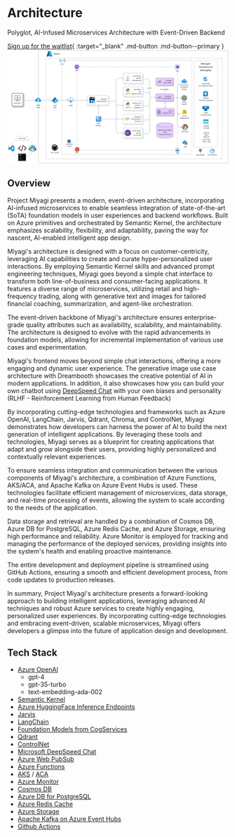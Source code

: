 # Architecture

Polyglot, AI-Infused Microservices Architecture with Event-Driven Backend

[Sign up for the waitlist](https://forms.office.com/r/rLds2s8RH1){ :target="_blank" .md-button .md-button--primary }
![architecture](../../assets/images/wip-azure.png)

## Overview

Project Miyagi presents a modern, event-driven architecture, incorporating AI-infused microservices to enable seamless integration of state-of-the-art (SoTA) foundation models in user experiences and backend workflows. Built on Azure primitives and orchestrated by Semantic Kernel, the architecture emphasizes scalability, flexibility, and adaptability, paving the way for nascent, AI-enabled intelligent app design.

Miyagi's architecture is designed with a focus on customer-centricity, leveraging AI capabilities to create and curate hyper-personalized user interactions. By employing Semantic Kernel skills and advanced prompt engineering techniques, Miyagi goes beyond a simple chat interface to transform both line-of-business and consumer-facing applications. It features a diverse range of microservices, utilizing retail and high-frequency trading, along with generative text and images for tailored financial coaching, summarization, and agent-like orchestration.

The event-driven backbone of Miyagi's architecture ensures enterprise-grade quality attributes such as availability, scalability, and maintainability. The architecture is designed to evolve with the rapid advancements in foundation models, allowing for incremental implementation of various use cases and experimentation.

Miyagi's frontend moves beyond simple chat interactions, offering a more engaging and dynamic user experience. The generative image use case architecture with Dreambooth showcases the creative potential of AI in modern applications. In addition, it also showcases how you can build your own chatbot using [DeepSpeed Chat](https://github.com/microsoft/DeepSpeedExamples/tree/master/applications/DeepSpeed-Chat) with your own biases and personality (RLHF - Reinforcement Learning from Human Feedback)

By incorporating cutting-edge technologies and frameworks such as Azure OpenAI, LangChain, Jarvis, Qdrant, Chroma, and ControlNet, Miyagi demonstrates how developers can harness the power of AI to build the next generation of intelligent applications. By leveraging these tools and technologies, Miyagi serves as a blueprint for creating applications that adapt and grow alongside their users, providing highly personalized and contextually relevant experiences.

To ensure seamless integration and communication between the various components of Miyagi's architecture, a combination of Azure Functions, AKS/ACA, and Apache Kafka on Azure Event Hubs is used. These technologies facilitate efficient management of microservices, data storage, and real-time processing of events, allowing the system to scale according to the needs of the application.

Data storage and retrieval are handled by a combination of Cosmos DB, Azure DB for PostgreSQL, Azure Redis Cache, and Azure Storage, ensuring high performance and reliability. Azure Monitor is employed for tracking and managing the performance of the deployed services, providing insights into the system's health and enabling proactive maintenance.

The entire development and deployment pipeline is streamlined using GitHub Actions, ensuring a smooth and efficient development process, from code updates to production releases.

In summary, Project Miyagi's architecture presents a forward-looking approach to building intelligent applications, leveraging advanced AI techniques and robust Azure services to create highly engaging, personalized user experiences. By incorporating cutting-edge technologies and embracing event-driven, scalable microservices, Miyagi offers developers a glimpse into the future of application design and development.

## Tech Stack

- [Azure OpenAI](https://learn.microsoft.com/en-us/azure/cognitive-services/openai/concepts/models)
  - gpt-4
  - gpt-35-turbo
  - text-embedding-ada-002
- [Semantic Kernel](https://github.com/microsoft/semantic-kernel)
- [Azure HuggingFace Inference Endpoints](https://azure.microsoft.com/en-us/solutions/hugging-face-on-azure)
- [Jarvis](https://github.com/microsoft/JARVIS)
- [LangChain](https://github.com/hwchase17/langchain#readme)
- [Foundation Models from CogServices](https://azure.microsoft.com/en-us/blog/announcing-a-renaissance-in-computer-vision-ai-with-microsofts-florence-foundation-model/)
- [Qdrant](https://qdrant.tech/solutions/)
- [ControlNet](https://github.com/lllyasviel/ControlNet)
- [Microsoft DeepSpeed Chat](https://github.com/microsoft/DeepSpeedExamples/tree/master/applications/DeepSpeed-Chat)
- [Azure Web PubSub](https://azure.microsoft.com/en-us/products/web-pubsub)
- [Azure Functions](https://azure.microsoft.com/en-ca/products/functions/)
- [AKS](https://azure.microsoft.com/en-us/products/kubernetes-service) / [ACA](https://azure.microsoft.com/en-us/products/container-apps)
- [Azure Monitor](https://learn.microsoft.com/en-us/azure/azure-monitor/)
- [Cosmos DB](https://azure.microsoft.com/en-us/products/cosmos-db/)
- [Azure DB for PostgreSQL](https://azure.microsoft.com/en-us/products/postgresql)
- [Azure Redis Cache](https://azure.microsoft.com/en-us/products/cache)
- [Azure Storage](https://learn.microsoft.com/en-us/azure/storage/common/storage-introduction)
- [Apache Kafka on Azure Event Hubs](https://learn.microsoft.com/en-us/azure/event-hubs/azure-event-hubs-kafka-overview)
- [Github Actions](https://docs.github.com/en/actions)